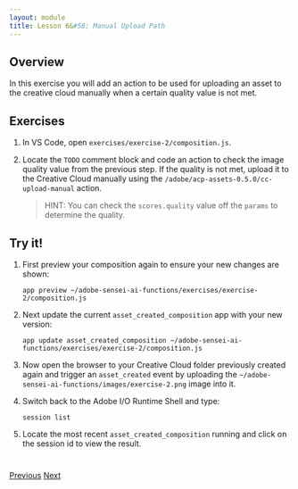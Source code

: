 ```yaml
---
layout: module
title: Lesson 6&#58; Manual Upload Path 
---
```


## Overview
In this exercise you will add an action to be used for uploading an asset to the creative cloud manually when a certain quality value is not met.

## Exercises
1. In VS Code, open `exercises/exercise-2/composition.js`. 

2. Locate the `TODO` comment block and code an action to check the image quality value from the previous step. If the quality is not met, upload it to the Creative Cloud manually using the `/adobe/acp-assets-0.5.0/cc-upload-manual` action.

   > HINT: You can check the `scores.quality` value off the `params` to determine the quality.
   
   <!-- 
    * TODO: check the image quality. If quality is not met, upload
    * the asset into a folder invoking the '/adobe/acp-assets-0.5.0/cc-upload-manual' action.
    * Use composer.if( <condition>, <then>, <else>) construct.
    * For <then> you can choose to simply return the params using: 
    * (params) => params
     */```

     SOLUTION
      composer.if(
        params => params.scores.quality > 0.64,
        /* if quality is met, process the image and upload to AEM */
        (params) => params,
        /* if quality is NOT met, copy asset to manual process folder in CC */
        '/adobe/acp-assets-0.5.0/cc-upload-manual')
     -->

## Try it!
1. First preview your composition again to ensure your new changes are shown:

       app preview ~/adobe-sensei-ai-functions/exercises/exercise-2/composition.js

2. Next update the current `asset_created_composition` app with your new version:

       app update asset_created_composition ~/adobe-sensei-ai-functions/exercises/exercise-2/composition.js

3. Now open the browser to your Creative Cloud folder previously created again and trigger an `asset_created` event by uploading the `~/adobe-sensei-ai-functions/images/exercise-2.png` image into it.

5. Switch back to the Adobe I/O Runtime Shell and type:

       session list

6. Locate the most recent `asset_created_composition` running and click on the session id to view the result.

<div class="row" style="margin-top:40px;">
<div class="col-sm-12">
<a href="lesson5.html" class="btn btn-default"><i class="glyphicon glyphicon-chevron-left"></i> Previous</a>
<a href="lesson7.html" class="btn btn-default pull-right">Next <i class="glyphicon
glyphicon-chevron-right"></i></a>
</div>
</div>
